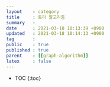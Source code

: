 ```yaml
---
layout    : category
title     : 트리 알고리즘
summary   : 
date      : 2021-03-18 10:13:39 +0900
updated   : 2021-03-18 10:14:13 +0900
tag       : 
public    : true
published : true
parent    : [[graph-algorithm]]
latex     : false
---
```

* TOC
{:toc}

## 
